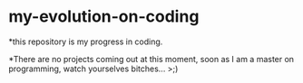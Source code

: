 # my-evolution-on-coding


*this repository is my progress in coding.

*There are no projects coming out at this moment, soon as I am a master on programming, watch yourselves bitches... >;)
